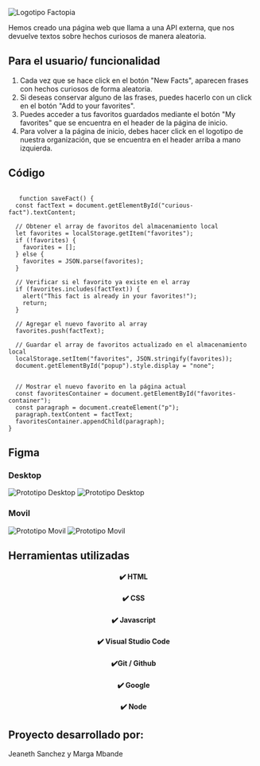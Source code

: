 ![Logotipo Factopia](/img/logo.png)

Hemos creado una página web que llama a una API externa, que nos devuelve textos sobre hechos curiosos de manera aleatoria. 

## Para el usuario/ funcionalidad
1.  Cada vez que se hace click en el botón "New Facts", aparecen frases con hechos curiosos de forma aleatoria.
2.  Si deseas conservar alguno de las frases, puedes hacerlo con un click en el botón "Add to your favorites".
3.  Puedes acceder a tus favoritos guardados mediante el botón "My favorites" que se encuentra en el header de la página de inicio.
4.  Para volver a la página de inicio, debes hacer click en el logotipo de nuestra organización, que se encuentra en el header arriba a mano izquierda.   





## Código

```

   function saveFact() {
  const factText = document.getElementById("curious-fact").textContent;

  // Obtener el array de favoritos del almacenamiento local
  let favorites = localStorage.getItem("favorites");
  if (!favorites) {
    favorites = [];
  } else {
    favorites = JSON.parse(favorites);
  }

  // Verificar si el favorito ya existe en el array
  if (favorites.includes(factText)) {
    alert("This fact is already in your favorites!");
    return;
  }

  // Agregar el nuevo favorito al array
  favorites.push(factText);

  // Guardar el array de favoritos actualizado en el almacenamiento local
  localStorage.setItem("favorites", JSON.stringify(favorites));
  document.getElementById("popup").style.display = "none";


  // Mostrar el nuevo favorito en la página actual
  const favoritesContainer = document.getElementById("favorites-container");
  const paragraph = document.createElement("p");
  paragraph.textContent = factText;
  favoritesContainer.appendChild(paragraph);
}
  ```



## Figma

### Desktop
![Prototipo Desktop](/img/Desktop1.jpg)
![Prototipo Desktop](/img/Desktop3.jpg)

### Movil
![Prototipo Movil](/img/movil1.jpg)
![Prototipo Movil](/img/Movil2.jpg)


 ## Herramientas utilizadas
 <h4 align="center">
 ✔️  HTML 
</h4>
<h4 align="center">
✔️ CSS 
</h4>
<h4 align="center">
✔️ Javascript 
</h4>
<h4 align="center">
✔️ Visual Studio Code 
</h4>
<h4 align="center">
✔️Git / Github 
</h4>
<h4 align="center">
✔️ Google 
</h4>
<h4 align="center">
✔️ Node
</h4>


## Proyecto desarrollado por:

Jeaneth Sanchez y Marga Mbande   

